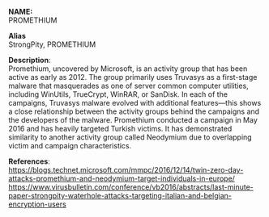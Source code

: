 **NAME:**  
PROMETHIUM  
  
**Alias**  
StrongPity, PROMETHIUM  

**Description**:   
Promethium, uncovered by Microsoft, is an activity group that has been active as early as 2012. The group primarily uses Truvasys as a first-stage malware that masquerades as one of server common computer utilities, including WinUtils, TrueCrypt, WinRAR, or SanDisk. In each of the campaigns, Truvasys malware evolved with additional features—this shows a close relationship between the activity groups behind the campaigns and the developers of the malware.
Promethium conducted a campaign in May 2016 and has heavily targeted Turkish victims. It has demonstrated similarity to another activity group called Neodymium due to overlapping victim and campaign characteristics.
  
**References**:  
https://blogs.technet.microsoft.com/mmpc/2016/12/14/twin-zero-day-attacks-promethium-and-neodymium-target-individuals-in-europe/  
https://www.virusbulletin.com/conference/vb2016/abstracts/last-minute-paper-strongpity-waterhole-attacks-targeting-italian-and-belgian-encryption-users
